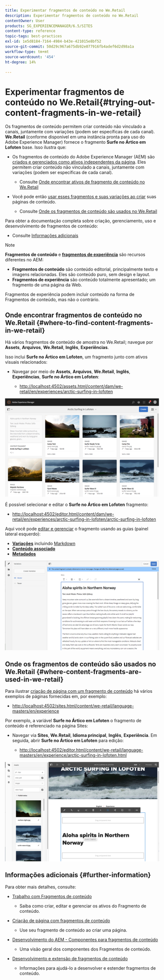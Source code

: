 ```yaml
---
title: Experimentar fragmentos de conteúdo no We.Retail
description: Experimentar fragmentos de conteúdo no We.Retail
contentOwner: User
products: SG_EXPERIENCEMANAGER/6.5/SITES
content-type: reference
topic-tags: best-practices
exl-id: 1e5d8184-7164-4984-b43e-421015e8bf52
source-git-commit: 50d29c967a675db92e077916fb4adef6d2d98a1a
workflow-type: tm+mt
source-wordcount: '454'
ht-degree: 14%

---
```


# Experimentar fragmentos de conteúdo no We.Retail{#trying-out-content-fragments-in-we-retail}

Os fragmentos de conteúdo permitem criar conteúdo não vinculado a canais, juntamente com variações (podem ser específicas de cada canal). **We.Retail** (conforme disponível em uma instância pronta para uso do Adobe Experience Manager) fornece o fragmento **Surfe no Ártico em Lofoten** base. Isso ilustra que:

* Os fragmentos de conteúdo do Adobe Experience Manager (AEM) são [criados e gerenciados como ativos independentes da página](/help/assets/content-fragments/content-fragments.md). Eles permitem criar conteúdo não vinculado a canais, juntamente com variações (podem ser específicas de cada canal).

   * Consulte [Onde encontrar ativos de fragmento de conteúdo no We.Retail](#where-to-find-content-fragments-in-we-retail)

* Você pode então [usar esses fragmentos e suas variações ao criar](/help/sites-authoring/content-fragments.md) suas páginas de conteúdo.

   * Consulte [Onde os fragmentos de conteúdo são usados no We.Retail](#where-content-fragments-are-used-in-we-retail)

Para obter a documentação completa sobre criação, gerenciamento, uso e desenvolvimento de fragmentos de conteúdo:

* Consulte [Informações adicionais](#further-information)

>[!NOTE]
>
>**Fragmentos de conteúdo** e **[fragmentos de experiência](/help/sites-authoring/experience-fragments.md)** são recursos diferentes no AEM:
>
>* **Fragmentos de conteúdo** são conteúdo editorial, principalmente texto e imagens relacionadas. Eles são conteúdo puro, sem design e layout.
>* **Fragmentos de experiência** são conteúdo totalmente apresentado; um fragmento de uma página da Web.
>
>Fragmentos de experiência podem incluir conteúdo na forma de Fragmentos de conteúdo, mas não o contrário.

## Onde encontrar fragmentos de conteúdo no We.Retail {#where-to-find-content-fragments-in-we-retail}

Há vários fragmentos de conteúdo de amostra no We.Retail; navegue por **Assets**, **Arquivos**, **We.Retail**, **Inglês**, **Experiências**.

Isso inclui **Surfe no Ártico em Lofoten**, um fragmento junto com ativos visuais relacionados:

* Navegar por meio de **Assets**, **Arquivos**, **We.Retail**, **Inglês**, **Experiências**, **Surfe no Ártico em Lofoten**:

   * [http://localhost:4502/assets.html/content/dam/we-retail/en/experiences/arctic-surfing-in-lofoten](http://localhost:4502/assets.html/content/dam/we-retail/en/experiences/arctic-surfing-in-lofoten)

![cf-44](assets/cf-44.png)

É possível selecionar e editar o **Surfe no Ártico em Lofoten** fragmento:

* [http://localhost:4502/editor.html/content/dam/we-retail/en/experiences/arctic-surfing-in-lofoten/arctic-surfing-in-lofoten](http://localhost:4502/editor.html/content/dam/we-retail/en/experiences/arctic-surfing-in-lofoten/arctic-surfing-in-lofoten)

Aqui você pode [editar e gerenciar](/help/assets/content-fragments/content-fragments.md) o fragmento usando as guias (painel lateral esquerdo):

<!--![cf-45-aa](do-not-localize/cf-45-aa.png) ![cf-45-a](do-not-localize/cf-45-a.png) ASSET does not exist-->

* **[Variações](/help/assets/content-fragments/content-fragments-variations.md)** incluindo [Markdown](/help/assets/content-fragments/content-fragments-markdown.md)
* **[Conteúdo associado](/help/assets/content-fragments/content-fragments-assoc-content.md)**
* **[Metadados](/help/assets/content-fragments/content-fragments-metadata.md)**

![cf-46](assets/cf-46.png)

## Onde os fragmentos de conteúdo são usados no We.Retail {#where-content-fragments-are-used-in-we-retail}

Para ilustrar [criação de página com um fragmento de conteúdo](/help/sites-authoring/content-fragments.md) há vários exemplos de páginas fornecidas em, por exemplo:

* [http://localhost:4502/sites.html/content/we-retail/language-masters/en/experience](http://localhost:4502/sites.html/content/we-retail/language-masters/en/experience)

Por exemplo, a variável **Surfe no Ártico em Lofoten** o fragmento de conteúdo é referenciado na página Sites:

* Navegar via **Sites**, **We.Retail**, **Idioma principal**, **Inglês**, **Experiência**. Em seguida, abrir **Surfe no Ártico em Lofoten** para edição:

   * [http://localhost:4502/editor.html/content/we-retail/language-masters/en/experience/arctic-surfing-in-lofoten.html](http://localhost:4502/editor.html/content/we-retail/language-masters/en/experience/arctic-surfing-in-lofoten.html)

![cf-53](assets/cf-53.png)

## Informações adicionais {#further-information}

Para obter mais detalhes, consulte:

* [Trabalho com Fragmentos de conteúdo](/help/assets/content-fragments/content-fragments.md)

   * Saiba como criar, editar e gerenciar os ativos do Fragmento de conteúdo.

* [Criação de página com fragmentos de conteúdo](/help/sites-authoring/content-fragments.md)

   * Use seu fragmento de conteúdo ao criar uma página.

* [Desenvolvimento do AEM - Componentes para fragmentos de conteúdo](/help/sites-developing/components-content-fragments.md)

   * Uma visão geral dos componentes dos Fragmentos de conteúdo.

* [Desenvolvimento e extensão de fragmentos de conteúdo](/help/sites-developing/customizing-content-fragments.md)

   * Informações para ajudá-lo a desenvolver e estender fragmentos de conteúdo.
